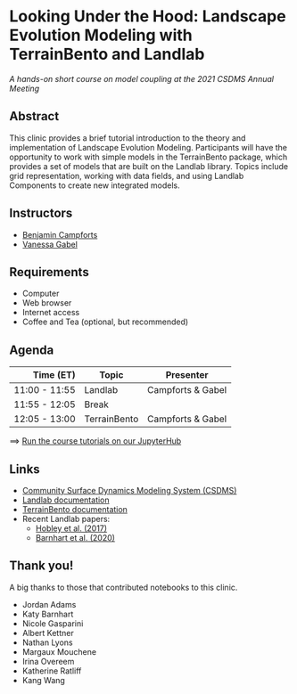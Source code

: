 # Looking Under the Hood: Landscape Evolution Modeling with TerrainBento and Landlab

*A hands-on short course on model coupling at the 2021 CSDMS Annual Meeting*


## Abstract

This clinic provides a brief tutorial introduction to the theory and implementation of Landscape Evolution Modeling. Participants will have the opportunity to work with simple models in the TerrainBento package, which provides a set of models that are built on the Landlab library. Topics include grid representation, working with data fields, and using Landlab Components to create new integrated models.


## Instructors

* [Benjamin Campforts](https://instaar.colorado.edu/people/benjamin-campforts/)
* [Vanessa Gabel](https://www.colorado.edu/geologicalsciences/vanessa-gabel)


## Requirements

* Computer
* Web browser
* Internet access
* Coffee and Tea (optional, but recommended)


## Agenda


| Time (ET)      | Topic                       | Presenter                |
| -------------: | --------------------------- | -----------              |
| 11:00 - 11:55  | Landlab                     | Campforts & Gabel        |
| 11:55 - 12:05  | Break                       |                          |
| 12:05 - 13:00  | TerrainBento                | Campforts & Gabel        |


==> [Run the course tutorials on our JupyterHub](https://csdms.rc.colorado.edu/hub/user-redirect/git-pull?repo=https%3A%2F%2Fgithub.com%2Fcsdms%2Fcsdms2021_landlab_terrainbento&urlpath=tree%2Fcsdms2021_landlab_terrainbento%2F&branch=main)


## Links

* [Community Surface Dynamics Modeling System
  (CSDMS)](http://csdms.colorado.edu)
* [Landlab documentation](https://landlab.readthedocs.io/)
* [ TerrainBento documentation](https://terrainbento.readthedocs.io/en/latest/)
* Recent Landlab papers:
  * [Hobley et al. (2017)](https://www.earth-surf-dynam.net/5/21/2017/esurf-5-21-2017.html)
  * [Barnhart et al. (2020)](https://www.earth-surf-dynam-discuss.net/esurf-2020-12/)



## Thank you!

A big thanks to those that contributed notebooks to this clinic.

*  Jordan Adams
*  Katy Barnhart
*  Nicole Gasparini
*  Albert Kettner
*  Nathan Lyons
*  Margaux Mouchene
*  Irina Overeem
*  Katherine Ratliff
*  Kang Wang
